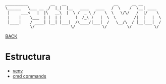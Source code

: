 ~~~ txt
__________          __   __                     __      __ __        
\______   \___ __ _/  |_|  |__   ____   ____   /  \    /  \__| ____  
 |     ___<   |  |\   __\  |  \ /  _ \ /    \  \   \/\/   /  |/    \ 
 |    |    \___  | |  | |      (  /_\ )   |  \  \        /|  |   |  \
 |____|    / ____| |__| |___|  /\____/|___|  /   \__/\  / |__|___|  /
           \/                \/            \/         \/          \/ 
~~~

[BACK](../THEORY.md)

# Estructura

- [venv](./win_venv.md)
- [cmd commands](./cmd.md)